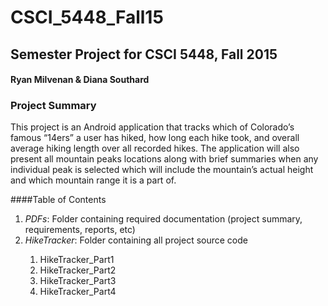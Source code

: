 # CSCI_5448_Fall15
## Semester Project for CSCI 5448, Fall 2015
#### Ryan Milvenan & Diana Southard

### Project Summary
<p>This project is an Android application that tracks which of Colorado’s famous “14ers” a user has hiked, how long each hike took, and overall average hiking length over all recorded hikes. The application will also present all mountain peaks locations along with brief summaries when any individual peak is selected which will include the mountain’s actual height and which mountain range it is a part of.
</p>

####Table of Contents
<ol>
<li><i>PDFs</i>: Folder containing required documentation (project summary, requirements, reports, etc)</li>
<li><i>HikeTracker</i>: Folder containing all project source code </li>
	<ol>
	<li>HikeTracker_Part1</li>
	<li>HikeTracker_Part2</li>
	<li>HikeTracker_Part3</li>
	<li>HikeTracker_Part4</li>
	</ol>
</ol>

